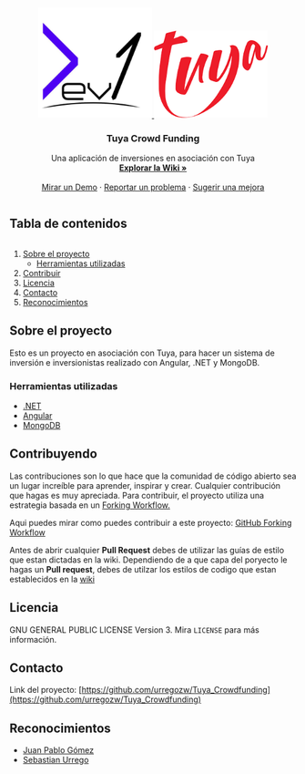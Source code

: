 <!-- PROJECT LOGO -->
<br />
<p align="center">
  <a href="https://github.com/urregozw/Tuya_Crowdfunding">
    <img src="entrega1_sprint0/Logos/dev1.PNG" alt="Logo" width="200" height="auto">
  </a>
  <a href="https://github.com/urregozw/Tuya_Crowdfunding">
    <img src="entrega1_sprint0/Logos/tuya.PNG" alt="Logo" width="200" height="auto">
  </a>

  <h3 align="center">Tuya Crowd Funding</h3>

  <p align="center">
    Una aplicación de inversiones en asociación con Tuya
    <br />
    <a href="https://github.com/urregozw/Tuya_Crowdfunding/wiki"><strong>Explorar la Wiki »</strong></a>
    <br />
    <br />
    <a href="https://github.com/urregozw/Tuya_Crowdfunding/">Mirar un Demo</a>
    ·
    <a href="https://github.com/urregozw/Tuya_Crowdfunding/issues">Reportar un problema</a>
    ·
    <a href="https://github.com/urregozw/Tuya_Crowdfunding/issues">Sugerir una mejora</a>
  </p>
</p>

<!-- TABLE OF CONTENTS -->
<h2 style="display: inline-block">Tabla de contenidos</h2>
  <ol>
    <li>
      <a href="#Sobre-el-proyecto">Sobre el proyecto</a>
      <ul>
        <li><a href="#Construido-con">Herramientas utilizadas</a></li>
      </ul>
    </li>
    <li><a href="#contributing">Contribuir</a></li>
    <li><a href="#license">Licencia</a></li>
    <li><a href="#contact">Contacto</a></li>
    <li><a href="#acknowledgements">Reconocimientos</a></li>
  </ol>

<!-- ABOUT THE PROJECT -->

## Sobre el proyecto

Esto es un proyecto en asociación con Tuya, para hacer un sistema de inversión e inversionistas realizado con Angular, .NET y MongoDB.

### Herramientas utilizadas

-   [.NET](https://github.com/dotnet)
-   [Angular](https://github.com/angular)
-   [MongoDB](https://github.com/mongodb/mongo)

<!-- CONTRIBUTING -->

## Contribuyendo

Las contribuciones son lo que hace que la comunidad de código abierto sea un lugar increíble para aprender, inspirar y crear. Cualquier contribución que hagas es muy apreciada. Para contribuir, el proyecto utiliza una estrategia basada en un [Forking Workflow.](https://www.atlassian.com/git/tutorials/comparing-workflows/forking-workflow)

Aqui puedes mirar como puedes contribuir a este proyecto: [GitHub Forking Workflow](https://gist.github.com/Chaser324/ce0505fbed06b947d962)

Antes de abrir cualquier **Pull Request** debes de utilizar las guías de estilo que estan dictadas en la wiki.
Dependiendo de a que capa del poryecto le hagas un **Pull request**, debes de utilzar los estilos de codigo que estan establecidos en la [wiki](https://github.com/urregozw/Tuya_Crowdfunding/wiki)

<!-- LICENSE -->

## Licencia

GNU GENERAL PUBLIC LICENSE Version 3. Mira `LICENSE` para más información.

<!-- CONTACT -->

## Contacto

Link del proyecto: [https://github.com/urregozw/Tuya_Crowdfunding](https://github.com/urregozw/Tuya_Crowdfunding)

<!-- ACKNOWLEDGEMENTS -->

## Reconocimientos

-   [ Juan Pablo Gómez ](https://github.com/jpgomezt)
-   [ Sebastian Urrego ](https://github.com/urregozw)
